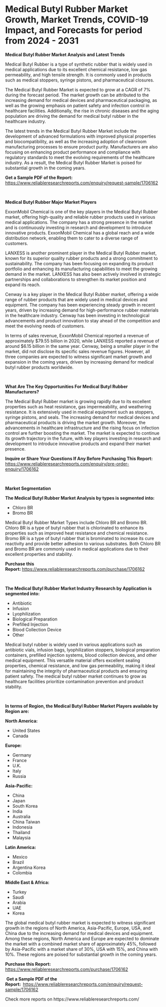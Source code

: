 <p><h1>Medical Butyl Rubber Market Growth, Market Trends, COVID-19 Impact, and Forecasts for period from 2024 - 2031</h1></p><p><strong>Medical Butyl Rubber Market Analysis and Latest Trends</strong></p>
<p><p>Medical Butyl Rubber is a type of synthetic rubber that is widely used in medical applications due to its excellent chemical resistance, low gas permeability, and high tensile strength. It is commonly used in products such as medical stoppers, syringe pistons, and pharmaceutical closures.</p><p>The Medical Butyl Rubber Market is expected to grow at a CAGR of 7% during the forecast period. The market growth can be attributed to the increasing demand for medical devices and pharmaceutical packaging, as well as the growing emphasis on patient safety and infection control in healthcare facilities. Additionally, the rise in chronic diseases and the aging population are driving the demand for medical butyl rubber in the healthcare industry.</p><p>The latest trends in the Medical Butyl Rubber Market include the development of advanced formulations with improved physical properties and biocompatibility, as well as the increasing adoption of cleanroom manufacturing processes to ensure product purity. Manufacturers are also focusing on enhancing product performance and compliance with regulatory standards to meet the evolving requirements of the healthcare industry. As a result, the Medical Butyl Rubber Market is poised for substantial growth in the coming years.</p></p>
<p><strong>Get a Sample PDF of the Report:&nbsp;</strong> <a href="https://www.reliableresearchreports.com/enquiry/request-sample/1706162">https://www.reliableresearchreports.com/enquiry/request-sample/1706162</a></p>
<p>&nbsp;</p>
<p><strong>Medical Butyl Rubber Major Market Players</strong></p>
<p><p>ExxonMobil Chemical is one of the key players in the Medical Butyl Rubber market, offering high-quality and reliable rubber products used in various medical applications. The company has a strong presence in the market and is continuously investing in research and development to introduce innovative products. ExxonMobil Chemical has a global reach and a wide distribution network, enabling them to cater to a diverse range of customers.</p><p>LANXESS is another prominent player in the Medical Butyl Rubber market, known for its superior quality rubber products and a strong commitment to sustainability. The company has been focusing on expanding its product portfolio and enhancing its manufacturing capabilities to meet the growing demand in the market. LANXESS has also been actively involved in strategic partnerships and collaborations to strengthen its market position and expand its reach.</p><p>Cenway is a key player in the Medical Butyl Rubber market, offering a wide range of rubber products that are widely used in medical devices and equipment. The company has been experiencing steady growth in recent years, driven by increasing demand for high-performance rubber materials in the healthcare industry. Cenway has been investing in technological advancements and product innovation to stay ahead of the competition and meet the evolving needs of customers.</p><p>In terms of sales revenue, ExxonMobil Chemical reported a revenue of approximately $79.55 billion in 2020, while LANXESS reported a revenue of around $6.15 billion in the same year. Cenway, being a smaller player in the market, did not disclose its specific sales revenue figures. However, all three companies are expected to witness significant market growth and expansion in the coming years, driven by increasing demand for medical butyl rubber products worldwide.</p></p>
<p>&nbsp;</p>
<p><strong>What Are The Key Opportunities For Medical Butyl Rubber Manufacturers?</strong></p>
<p><p>The Medical Butyl Rubber market is growing rapidly due to its excellent properties such as heat resistance, gas impermeability, and weathering resistance. It is extensively used in medical equipment such as stoppers, syringe pistons, and seals. The increasing demand for medical devices and pharmaceutical products is driving the market growth. Moreover, the advancements in healthcare infrastructure and the rising focus on infection control are further boosting the market. The market is expected to continue its growth trajectory in the future, with key players investing in research and development to introduce innovative products and expand their market presence.</p></p>
<p><strong>Inquire or Share Your Questions If Any Before Purchasing This Report:</strong> <a href="https://www.reliableresearchreports.com/enquiry/pre-order-enquiry/1706162">https://www.reliableresearchreports.com/enquiry/pre-order-enquiry/1706162</a></p>
<p>&nbsp;</p>
<p><strong>Market Segmentation</strong></p>
<p><strong>The Medical Butyl Rubber Market Analysis by types is segmented into:</strong></p>
<p><ul><li>Chloro BR</li><li>Bromo BR</li></ul></p>
<p><p>Medical Butyl Rubber Market Types include Chloro BR and Bromo BR. Chloro BR is a type of butyl rubber that is chlorinated to enhance its properties such as improved heat resistance and chemical resistance. Bromo BR is a type of butyl rubber that is brominated to increase its cure reactivity and provide better adhesion to various substrates. Both Chloro BR and Bromo BR are commonly used in medical applications due to their excellent properties and stability.</p></p>
<p><strong>Purchase this Report:&nbsp;</strong><a href="https://www.reliableresearchreports.com/purchase/1706162">https://www.reliableresearchreports.com/purchase/1706162</a></p>
<p>&nbsp;</p>
<p><strong>The Medical Butyl Rubber Market Industry Research by Application is segmented into:</strong></p>
<p><ul><li>Antibiotic</li><li>Infusion</li><li>Lyophilization</li><li>Biological Preparation</li><li>Prefilled Injection</li><li>Blood Collection Device</li><li>Other</li></ul></p>
<p><p>Medical butyl rubber is widely used in various applications such as antibiotic vials, infusion bags, lyophilization stoppers, biological preparation containers, prefilled injection systems, blood collection devices, and other medical equipment. This versatile material offers excellent sealing properties, chemical resistance, and low gas permeability, making it ideal for maintaining the integrity of pharmaceutical products and ensuring patient safety. The medical butyl rubber market continues to grow as healthcare facilities prioritize contamination prevention and product stability.</p></p>
<p>&nbsp;</p>
<p><strong>In terms of Region, the Medical Butyl Rubber Market Players available by Region are:</strong></p>
<p>
    <p> <strong> North America: </strong>
        <ul>
            <li>United States</li>
            <li>Canada</li>
        </ul>
        </p> 
    <p> <strong> Europe: </strong>
        <ul>
            <li>Germany</li>
            <li>France</li>
            <li>U.K.</li>
            <li>Italy</li>
            <li>Russia</li>
        </ul>
        </p> 
    <p> <strong> Asia-Pacific: </strong>
        <ul>
            <li>China</li>
            <li>Japan</li>
            <li>South Korea</li>
            <li>India</li>
            <li>Australia</li>
            <li>China Taiwan</li>
            <li>Indonesia</li>
            <li>Thailand</li>
            <li>Malaysia</li>
        </ul>
        </p> 
    <p> <strong> Latin America: </strong>
        <ul>
            <li>Mexico</li>
            <li>Brazil</li>
            <li>Argentina Korea</li>
            <li>Colombia</li>
        </ul>
        </p> 
    <p> <strong> Middle East & Africa: </strong>
        <ul>
            <li>Turkey</li>
            <li>Saudi</li>
            <li>Arabia</li>
            <li>UAE</li>
            <li>Korea</li>
        </ul>
    </p>
    </p>
<p><p>The global medical butyl rubber market is expected to witness significant growth in the regions of North America, Asia-Pacific, Europe, USA, and China due to the increasing demand for medical devices and equipment. Among these regions, North America and Europe are expected to dominate the market with a combined market share of approximately 45%, followed by Asia-Pacific with a market share of 30%, USA with 15%, and China with 10%. These regions are poised for substantial growth in the coming years.</p></p>
<p><strong>Purchase this Report: </strong><a href="https://www.reliableresearchreports.com/purchase/1706162">https://www.reliableresearchreports.com/purchase/1706162</a></p>
<p>&nbsp;<strong>Get a Sample PDF of the Report:&nbsp;&nbsp;</strong><a href="https://www.reliableresearchreports.com/enquiry/request-sample/1706162">https://www.reliableresearchreports.com/enquiry/request-sample/1706162</a></p>
<p><strong></strong></p>
<p>Check more reports on https://www.reliableresearchreports.com/</p>